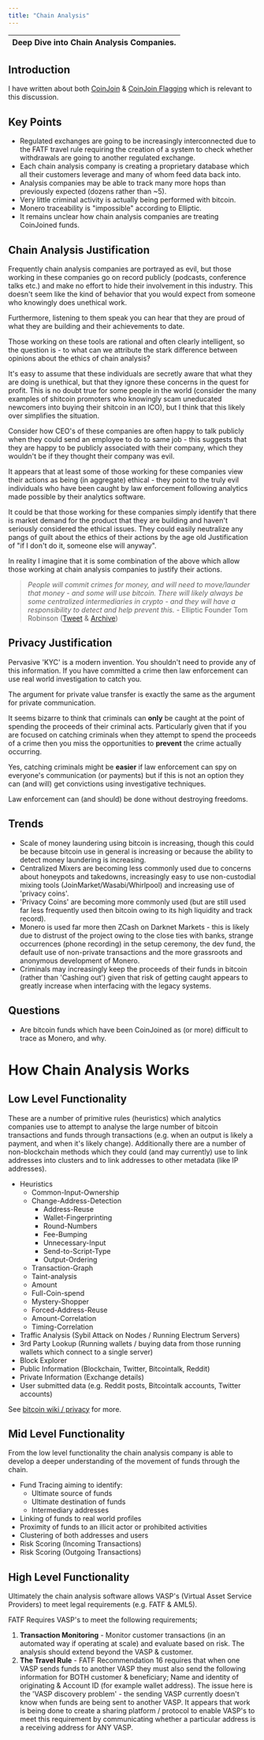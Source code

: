 ```yaml
---
title: "Chain Analysis"
---
```


| Deep Dive into Chain Analysis Companies. |
|-|

## Introduction

I have written about both [CoinJoin](https://6102bitcoin.com/coinjoin-overview) &  [CoinJoin Flagging](https://6102bitcoin.com/coinjoin-flagging) which is relevant to this discussion.

## Key Points
- Regulated exchanges are going to be increasingly interconnected due to the FATF travel rule requiring the creation of a system to check whether withdrawals are going to another regulated exchange.
- Each chain analysis company is creating a proprietary database which all their customers leverage and many of whom feed data back into.
- Analysis companies may be able to track many more hops than previously expected (dozens rather than ~5).
- Very little criminal activity is actually being performed with bitcoin.
- Monero traceability is "impossible" according to Elliptic.
- It remains unclear how chain analysis companies are treating CoinJoined funds.


## Chain Analysis Justification
Frequently chain analysis companies are portrayed as evil, but those working in these companies go on record publicly (podcasts, conference talks etc.) and make no effort to hide their involvement in this industry.
This doesn't seem like the kind of behavior that you would expect from someone who knowingly does unethical work.

Furthermore, listening to them speak you can hear that they are proud of what they are building and their achievements to date.

Those working on these tools are rational and often clearly intelligent, so the question is - to what can we attribute the stark difference between opinions about the ethics of chain analysis?

It's easy to assume that these individuals are secretly aware that what they are doing is unethical, but that they ignore these concerns in the quest for profit.
This is no doubt true for some people in the world (consider the many examples of shitcoin promoters who knowingly scam uneducated newcomers into buying their shitcoin in an ICO), but I think that this likely over simplifies the situation.

Consider how CEO's of these companies are often happy to talk publicly when they could send an employee to do to same job - this suggests that they are happy to be publicly associated with their company, which they wouldn't be if they thought their company was evil.

It appears that at least some of those working for these companies view their actions as being (in aggregate) ethical - they point to the truly evil individuals who have been caught by law enforcement following analytics made possible by their analytics software.

It could be that those working for these companies simply identify that there is market demand for the product that they are building and haven't seriously considered the ethical issues.
They could easily neutralize any pangs of guilt about the ethics of their actions by the age old Justification of "if I don't do it, someone else will anyway".

In reality I imagine that it is some combination of the above which allow those working at chain analysis companies to justify their actions.

> *People will commit crimes for money, and will need to move/launder that money - and some will use bitcoin. There will likely always be some centralized intermediaries in crypto - and they will have a responsibility to detect and help prevent this.* - Elliptic Founder Tom Robinson ([Tweet](http://archive.is/zWCYx) & [Archive](https://twitter.com/tomrobin/status/1229122631162527744))

## Privacy Justification

Pervasive 'KYC' is a modern invention.
You shouldn't need to provide any of this information.
If you have committed a crime then law enforcement can use real world investigation to catch you.

The argument for private value transfer is exactly the same as the argument for private communication.

It seems bizarre to think that criminals can **only** be caught at the point of spending the proceeds of their criminal acts. Particularly given that if you are focused on catching criminals when they attempt to spend the proceeds of a crime then you miss the opportunities to **prevent** the crime actually occurring.

Yes, catching criminals might be **easier** if law enforcement can spy on everyone's communication (or payments) but if this is not an option they can (and will) get convictions using investigative techniques.

Law enforcement can (and should) be done without destroying freedoms.

## Trends
- Scale of money laundering using bitcoin is increasing, though this could be because bitcoin use in general is increasing or because the ability to detect money laundering is increasing.
- Centralized Mixers are becoming less commonly used due to concerns about honeypots and takedowns, increasingly easy to use non-custodial mixing tools (JoinMarket/Wasabi/Whirlpool) and increasing use of 'privacy coins'.
- 'Privacy Coins' are becoming more commonly used (but are still used far less frequently used then bitcoin  owing to its high liquidity and track record).
- Monero is used far more then ZCash on Darknet Markets - this is likely due to distrust of the project owing to the close ties with banks, strange occurrences (phone recording) in the setup ceremony, the dev fund, the default use of non-private transactions and the more grassroots and anonymous development of Monero.
- Criminals may increasingly keep the proceeds of their funds in bitcoin (rather than 'Cashing out') given that risk of getting caught appears to greatly increase when interfacing with the legacy systems.

## Questions
- Are bitcoin funds which have been CoinJoined as (or more) difficult to trace as Monero, and why.

# How Chain Analysis Works

## Low Level Functionality
These are a number of primitive rules (heuristics) which analytics companies use to attempt to analyse the large number of bitcoin transactions and funds through transactions (e.g. when an output is likely a payment, and when it's likely change). Additionally there are a number of non-blockchain methods which they could (and may currently) use to link addresses into clusters and to link addresses to other metadata (like IP addresses).

- Heuristics
  - Common-Input-Ownership
  - Change-Address-Detection
    - Address-Reuse
    - Wallet-Fingerprinting
    - Round-Numbers
    - Fee-Bumping
    - Unnecessary-Input
    - Send-to-Script-Type
    - Output-Ordering
  - Transaction-Graph
  - Taint-analysis
  - Amount
  - Full-Coin-spend
  - Mystery-Shopper
  - Forced-Address-Reuse
  - Amount-Correlation
  - Timing-Correlation
- Traffic Analysis (Sybil Attack on Nodes / Running Electrum Servers)
- 3rd Party Lookup (Running wallets / buying data from those running wallets which connect to a single server)  
- Block Explorer
- Public Information (Blockchain, Twitter, Bitcointalk, Reddit)
- Private Information (Exchange details)
- User submitted data (e.g. Reddit posts, Bitcointalk accounts, Twitter accounts)

See [bitcoin wiki / privacy](https://en.bitcoin.it/wiki/Privacy#Unnecessary_input_heuristic/#change_address_detection) for more.

## Mid Level Functionality
From the low level functionality the chain analysis company is able to develop a deeper understanding of the movement of funds through the chain.

- Fund Tracing aiming to identify:
  - Ultimate source of funds
  - Ultimate destination of funds
  - Intermediary addresses
- Linking of funds to real world profiles
- Proximity of funds to an illicit actor or prohibited activities
- Clustering of both addresses and users
- Risk Scoring (Incoming Transactions)
- Risk Scoring (Outgoing Transactions)

## High Level Functionality
Ultimately the chain analysis software allows VASP's (Virtual Asset Service Providers) to meet legal requirements (e.g. FATF & AML5).

FATF Requires VASP's to meet the following requirements;

1. **Transaction Monitoring** - Monitor customer transactions (in an automated way if operating at scale) and evaluate based on risk. The analysis should extend beyond the VASP & customer.
2. **The Travel Rule** - FATF Recommendation 16 requires that when one VASP sends funds to another VASP they must also send the following information for BOTH customer & beneficiary; Name and identity of originating & Account ID (for example wallet address). The issue here is the 'VASP discovery problem' - the sending VASP currently doesn't know when funds are being sent to another VASP.
It appears that work is being done to create a sharing platform / protocol to enable VASP's to meet this requirement by communicating whether a particular address is a receiving address for ANY VASP.
